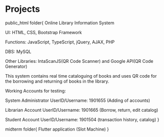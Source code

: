 # Projects

public_html folder{
Online Library Information System


UI: HTML, CSS, Bootstrap Framework

Functions: JavaScript, TypeScript, jQuery, AJAX, PHP

DBS: MySQL

Other Libraries: IntaScanJS(QR Code Scanner) and Google API(QR Code Generator)

This system contains real time cataloguing of books and uses QR code for the borrowing and returning of books in the library.

Working Accounts for testing:

System Administrator
UserID/Username: 1901655 (Adding of accounts)

Librarian Account
UserID/Username: 1901665 (Borrow, return, edit catalog)

Student Account
UserID/Username: 1901504 (transaction history, catalog)
}

midterm folder{
Flutter application (Slot Machine)
}

